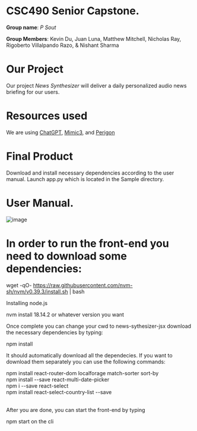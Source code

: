 # CSC490 Senior Capstone.

**Group name**: *P Sout*

 
**Group Members**: Kevin Du, Juan Luna, Matthew Mitchell, Nicholas Ray, Rigoberto Villalpando Razo, & Nishant Sharma

# Our Project
Our project _News Synthesizer_ will deliver a daily personalized audio news briefing for our users.

# Resources used
We are using [ChatGPT](https://openai.com/api/), [Mimic3](https://mycroft-ai.gitbook.io/docs/mycroft-technologies/mimic-tts/mimic-3), and [Perigon]( https://docs.goperigon.com/docs)

# Final Product
Download and install necessary dependencies according to the user manual. Launch app.py which is located in the Sample directory.

# User Manual.
![image](https://user-images.githubusercontent.com/97568870/234950139-e9b7eadf-aa25-4b25-801a-10c89e677538.png)


# In order to run the front-end you need to download some dependencies:

wget -qO- https://raw.githubusercontent.com/nvm-sh/nvm/v0.39.3/install.sh | bash

Installing node.js

nvm install 18.14.2 or whatever version you want

Once complete you can change your cwd to news-sythesizer-jsx 
download the necessary dependencies by typing:

npm install

It should automatically download all the dependecies. 
If you want to download them separately you can use the following commands:

npm install react-router-dom localforage match-sorter sort-by <br />
npm install --save react-multi-date-picker <br />
npm i --save react-select<br /> 
npm install react-select-country-list --save<br />
<br />

After you are done, you can start the front-end by typing

npm start on the cli
